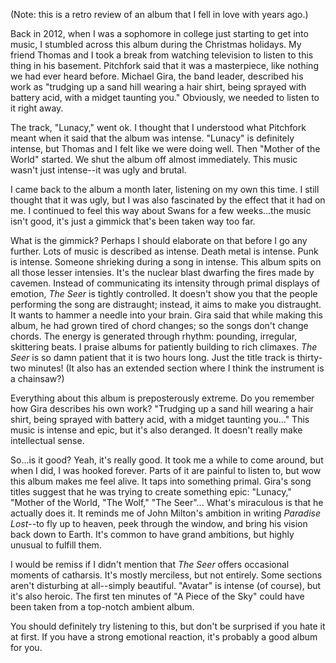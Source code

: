 (Note: this is a retro review of an album that I fell in love with years ago.)

Back in 2012, when I was a sophomore in college just starting to get into music, I stumbled across this album during
the Christmas holidays. My friend Thomas and I took a break from watching television to listen to this thing in his
basement. Pitchfork said that it was a masterpiece, like nothing we had ever heard before. Michael Gira, the band
leader, described his work as "trudging up a sand hill wearing a hair shirt, being sprayed with battery acid, with
a midget taunting you." Obviously, we needed to listen to it right away.

The track, "Lunacy," went ok. I thought that I understood what Pitchfork meant when it said that the album was intense.
"Lunacy" is definitely intense, but Thomas and I felt like we were doing well.
Then "Mother of the World" started. We shut the album off almost immediately. This music wasn't just intense--it was
ugly and brutal.

I came back to the album a month later, listening on my own this time. I still thought that it was ugly, but I was
also fascinated by the effect that it had on me. I continued to feel this way about Swans for a few weeks...the music
isn't good, it's just a gimmick that's been taken way too far.

What is the gimmick? Perhaps I should elaborate on that before I go any further. Lots of music is described as intense.
Death metal is intense. Punk is intense. Someone shrieking during a song in intense. This album spits on all those
lesser intensies. It's the nuclear blast dwarfing the fires made by cavemen. Instead of communicating its
intensity through primal displays of emotion, *The Seer* is tightly controlled. It doesn't show you that the people
performing the song are distraught; instead, it aims to make you distraught. It wants to hammer a needle into your
brain. Gira said that while making this album, he had grown tired of chord changes; so the songs
don't change chords. The energy is generated through rhythm: pounding, irregular, skittering beats.
I praise albums for patiently building to rich climaxes. *The Seer* is so damn patient that
it is two hours long. Just the title track is thirty-two minutes! (It also has an extended section where I think the
instrument is a chainsaw?)

Everything about this album is preposterously extreme. Do you remember how Gira describes his
own work? "Trudging up a sand hill wearing a hair shirt, being sprayed with battery acid, with a midget taunting you..."
This music is intense and epic, but it's also deranged. It doesn't really make intellectual sense.

So...is it good? Yeah, it's really good. It took me a while to come around, but when I did, I was hooked forever.
Parts of it are painful to listen to, but wow this album makes me feel alive. It taps into
something primal. Gira's song titles suggest that he was trying to create something epic: "Lunacy,"
"Mother of the World, "The Wolf," "The Seer"... What's miraculous is that he actually does it. It reminds me of John
Milton's ambition in writing *Paradise Lost*--to fly up to heaven, peek through the window, and bring his vision back
down to Earth. It's common to have grand ambitions, but highly unusual to fulfill them.

I would be remiss if I didn't mention that *The Seer* offers occasional moments of catharsis. It's mostly
merciless, but not entirely. Some sections aren't disturbing at all--simply beautiful. "Avatar" is intense (of course),
but it's also heroic. The first ten minutes of "A Piece of the Sky" could have been taken from a top-notch ambient
album.

You should definitely try listening to this, but don't be surprised if you hate it at first. If you have a
strong emotional reaction, it's probably a good album for you.
